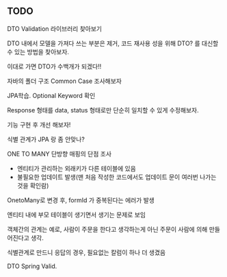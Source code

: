 ## TODO
DTO Validation 라이브러리 찾아보기 

DTO 내에서 모델을 가져다 쓰는 부분은 제거, 코드 재사용 성을 위해 DTO? 를 대신할 수 있는 방법을 찾아보자.

이대로 가면 DTO가 수백개가 되겠다!!

자바의 폴더 구조 Common Case 조사해보자

JPA학습. 
Optional Keyword 확인 

Response 형태를 data, status 형태로만 단순히 일치할 수 있게 수정해보자.

기능 구현 후 개선 해보자!

식별 관계가 JPA 랑 좀 안맞나?

ONE TO MANY 단방향 매핑의 단점 조사
- 엔티티가 관리하는 외래키가 다른 테이블에 있음 
- 불필요한 업데이트 발생(맨 처음 작성한 코드에서도 업데이트 문이 여러번 나가는 것을 확인람)

OnetoMany로 변경 후, formId 가 중복된다는 에러가 발생 

엔티티 내에 부모 테이블이 생기면서 생기는 문제로 보임 

객체간의 관계는 예로, 사람이 주문을 한다고 생각하는게 아닌 주문이 사람에 의해 만들어진다고 생각.

식별관계로 만드니 응답의 경우, 필요없는 칼럼이 하나 더 생겼음

DTO Spring Valid. 